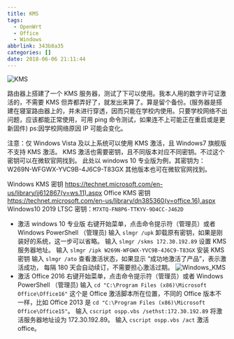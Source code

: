 ```yaml
---
title: KMS
tags:
  - OpenWrt
  - Office
  - Windows
abbrlink: 343b8a35
categories: []
date: 2018-06-06 21:11:44
---
```

![KMS](https://i.loli.net/2019/06/08/5cfb5cd807c3728109.jpg)
<!--more-->
路由器上搭建了一个 KMS 服务器，测试了下可以使用。我本人用的数字许可证激活的，不需要 KMS 但弄都弄好了，就发出来算了。算是留个备份。(服务器是搭建在寝室路由器上的，并未进行穿透，因而只能在学校内使用。只要学校网络不出问题，应该都能正常使用，可用 ping 命令测试，如果连不上可能正在重启或是更新固件) ps:因学校网络原因 IP 可能会变化。

注意：仅 Windows Vista 及以上系统可以使用 KMS 激活，且 Windows7 旗舰版 不支持 KMS 激活。
KMS 激活也需要密钥，且不同版本对应不同密钥。不过这个密钥可以在微软官网找到。
此处以 windows 10 专业版为例，其密钥为：W269N-WFGWX-YVC9B-4J6C9-T83GX
其他版本也可在微软官网找到。

Windows KMS 密钥 <https://technet.microsoft.com/en-us/library/jj612867(v=ws.11).aspx>
Office KMS 密钥 <https://technet.microsoft.com/en-us/library/dn385360(v=office.16).aspx>
Windows10 2019 LTSC 密钥：`M7XTQ-FN8P6-TTKYV-9D4CC-J462D`

- 激活 windows 10 专业版
    右键开始菜单，点击命令提示符（管理员）或者 Windows PowerShell （管理员)
    输入 `slmgr /upk` 卸载原有密钥，如果是刚装好的系统，这一步可以省略。
    输入 `slmgr /skms 172.30.192.89` 设置 KMS 服务器地址。
    输入 `slmgr /ipk W269N-WFGWX-YVC9B-4J6C9-T83GX` 安装 KMS 密钥
    输入 `slmgr /ato` 查看激活状态，如果显示 “成功地激活了产品”，表示激活成功，
    每隔 180 天会自动续订，不需要担心激活过期。
    ![Windows_KMS](https://i.loli.net/2019/06/08/5cfb5cfb264eb24023.jpg)
- 激活 Office 2016
    右键开始菜单，点击命令提示符（管理员）或者 Windows PowerShell （管理员)
    输入 `cd "C:\Program Files (x86)\Microsoft Office\Office16"` 这个是 Office 激活脚本所在位置，不同的 Office 版本不一样，比如 Office 2013 是 `cd "C:\Program Files (x86)\Microsoft Office\Office15"`。
    输入 `cscript ospp.vbs /sethst:172.30.192.89` 将激活服务器地址设为 172.30.192.89。
    输入 `cscript ospp.vbs /act` 激活 office。
